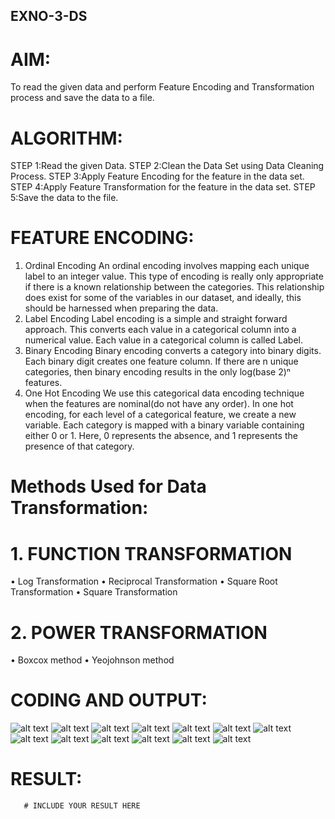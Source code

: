## EXNO-3-DS

# AIM:
To read the given data and perform Feature Encoding and Transformation process and save the data to a file.

# ALGORITHM:
STEP 1:Read the given Data.
STEP 2:Clean the Data Set using Data Cleaning Process.
STEP 3:Apply Feature Encoding for the feature in the data set.
STEP 4:Apply Feature Transformation for the feature in the data set.
STEP 5:Save the data to the file.

# FEATURE ENCODING:
1. Ordinal Encoding
An ordinal encoding involves mapping each unique label to an integer value. This type of encoding is really only appropriate if there is a known relationship between the categories. This relationship does exist for some of the variables in our dataset, and ideally, this should be harnessed when preparing the data.
2. Label Encoding
Label encoding is a simple and straight forward approach. This converts each value in a categorical column into a numerical value. Each value in a categorical column is called Label.
3. Binary Encoding
Binary encoding converts a category into binary digits. Each binary digit creates one feature column. If there are n unique categories, then binary encoding results in the only log(base 2)ⁿ features.
4. One Hot Encoding
We use this categorical data encoding technique when the features are nominal(do not have any order). In one hot encoding, for each level of a categorical feature, we create a new variable. Each category is mapped with a binary variable containing either 0 or 1. Here, 0 represents the absence, and 1 represents the presence of that category.

# Methods Used for Data Transformation:
  # 1. FUNCTION TRANSFORMATION
• Log Transformation
• Reciprocal Transformation
• Square Root Transformation
• Square Transformation
  # 2. POWER TRANSFORMATION
• Boxcox method
• Yeojohnson method

# CODING AND OUTPUT:
![alt text](<Screenshot 2025-04-16 122307.png>)
![alt text](<Screenshot 2025-04-16 122324.png>)
![alt text](<Screenshot 2025-04-16 122338.png>)
![alt text](<Screenshot 2025-04-16 122356.png>)
![alt text](<Screenshot 2025-04-16 122433.png>)
![alt text](<Screenshot 2025-04-16 122539.png>)
![alt text](<Screenshot 2025-04-16 122615.png>)
![alt text](<Screenshot 2025-04-16 122640.png>)
![alt text](<Screenshot 2025-04-16 122723.png>)
![alt text](<Screenshot 2025-04-16 122827.png>)
![alt text](<Screenshot 2025-04-16 122907.png>)
![alt text](<Screenshot 2025-04-16 122934.png>)
![alt text](<Screenshot 2025-04-16 123046.png>)
# RESULT:
       # INCLUDE YOUR RESULT HERE

       
